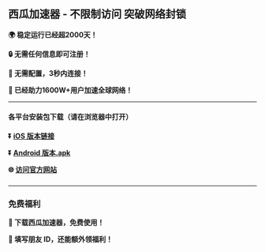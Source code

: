 ## 西瓜加速器 - 不限制访问 突破网络封锁 #
**:earth_africa: 稳定运行已经超2000天！**

**:lock: 无需任何信息即可注册！**

**:rocket: 无需配置，3秒内连接！**

**:man: 已经助力1600W+用户加速全球网络！**

- - - -
#### 各平台安装包下载（请在浏览器中打开）

**:arrow_double_down: [iOS 版本链接](https://appshare.xgvpn.vip/xgvpn.html?t=t3gu23za)**

**:arrow_double_down: [Android 版本.apk](https://appshare.xgvpn.vip/xgvpn.html?t=u5q6ok55)**

**:globe_with_meridians: [访问官方网站](https://appshare.xgvpn.vip/xgvpn.html?t=8u5v7led)** 

###
---
### 免费福利
**:gift: 下载西瓜加速器，免费使用！**

**:gift: 填写朋友 ID，还能额外领福利！**
